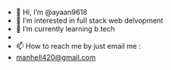 - 👋 Hi, I’m @ayaan9618
- 👀 I’m interested in full stack web delvopment
- 🌱 I’m currently learning  b.tech
- 
- 📫 How to reach me  by just email me :
- manhell420@gmail.com



